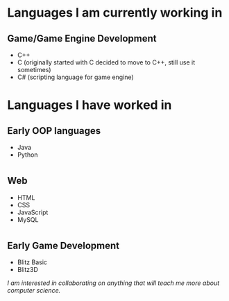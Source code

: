 # Languages I am currently working in
## Game/Game Engine Development
+ C++
+ C (originally started with C decided to move to C++, still use it sometimes)
+ C# (scripting language for game engine)
#
# Languages I have worked in
## Early OOP languages
+ Java
+ Python
#
## Web
+ HTML
+ CSS
+ JavaScript
+ MySQL
#
## Early Game Development 
+ Blitz Basic
+ Blitz3D



*I am interested in collaborating on anything that will teach me more about computer science.*
